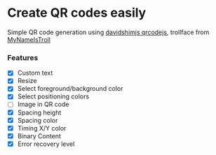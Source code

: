 # Create QR codes easily

Simple QR code generation using [davidshimjs qrcodejs](https://github.com/davidshimjs/qrcodejs), trollface from [MyNameIsTroll](https://github.com/MyNameIsTroll/trollfaces)

### Features
- [x] Custom text
- [x] Resize
- [x] Select foreground/background color
- [x] Select positioning colors
- [ ] Image in QR code
- [x] Spacing height
- [x] Spacing color
- [x] Timing X/Y color
- [x] Binary Content
- [x] Error recovery level
